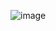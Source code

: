 ![image](https://github.com/shreyatpandey/Coding-Challenges/assets/32083899/22f83272-c9fc-4416-a491-447bf8afb098)
